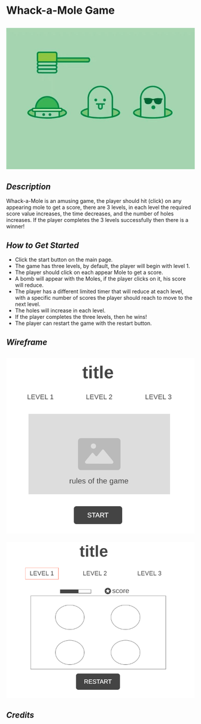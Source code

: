 # **Whack-a-Mole Game**

## ![Image](Images/mainpic.jpg)

## **_Description_**

Whack-a-Mole is an amusing game, the player should hit (click) on any appearing mole to get a score, there are 3 levels, in each level the required score value increases, the time decreases, and the number of holes increases. If the player completes the 3 levels successfully then there is a winner!

## **_How to Get Started_**

- Click the start button on the main page.
- The game has three levels, by default, the player will begin with level 1.
- The player should click on each appear Mole to get a score.
- A bomb will appear with the Moles, if the player clicks on it, his score will reduce.
- The player has a different limited timer that will reduce at each level, with a specific number of scores the player should reach to move to the next level.
- The holes will increase in each level.
- If the player completes the three levels, then he wins!
- The player can restart the game with the restart button.

## **_Wireframe_**

## ![Image](Images/mainPage.png)

![Image](Images/levels.png)

## **_Credits_**
